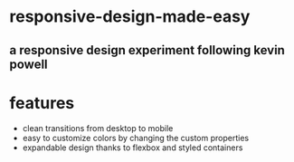 # responsive-design-made-easy
## a responsive design experiment following kevin powell

# features
- clean transitions from desktop to mobile
- easy to customize colors by changing the custom properties
- expandable design thanks to flexbox and styled containers 
